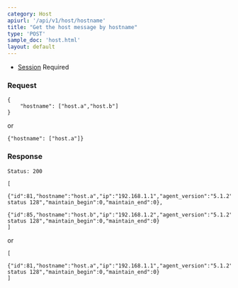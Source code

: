 ```yaml
---
category: Host
apiurl: '/api/v1/host/hostname'
title: "Get the host message by hostname"
type: 'POST'
sample_doc: 'host.html'
layout: default
---
```


* [Session](#/authentication) Required

### Request
```
{
    "hostname": ["host.a","host.b"]
}
```
or
```
{"hostname": ["host.a"]}
```

### Response

```Status: 200```
```
[
    {"id":81,"hostname":"host.a","ip":"192.168.1.1","agent_version":"5.1.2","plugin_version":"Error:exit status 128","maintain_begin":0,"maintain_end":0},
    {"id":85,"hostname":"host.b","ip":"192.168.1.2","agent_version":"5.1.2","plugin_version":"Error:exit status 128","maintain_begin":0,"maintain_end":0}
]
```
or
```
[
    {"id":81,"hostname":"host.a","ip":"192.168.1.1","agent_version":"5.1.2","plugin_version":"Error:exit status 128","maintain_begin":0,"maintain_end":0}
]
```
